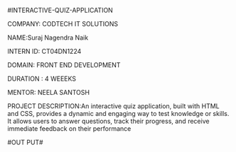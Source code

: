 #INTERACTIVE-QUIZ-APPLICATION

COMPANY: CODTECH IT SOLUTIONS

NAME:Suraj Nagendra Naik

INTERN ID: CT04DN1224

DOMAIN: FRONT END DEVELOPMENT

DURATION : 4 WEEEKS

MENTOR: NEELA SANTOSH

PROJECT DESCRIPTION:An interactive quiz application, built with HTML and CSS, provides a dynamic and engaging way to test knowledge or skills. It allows users to answer questions, track their progress, and receive immediate feedback on their performance

#OUT PUT#
